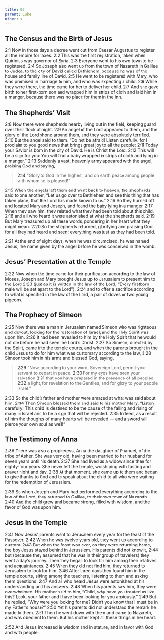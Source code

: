 ```yaml
---
title: 02
parent: Luke
other: x
---
```


## The Census and the Birth of Jesus

<a name="2:1">2:1</a> Now in those days a decree went out from Caesar Augustus to register all the empire for taxes. <a name="2:2">2:2</a> This was the first registration, taken when Quirinius was governor of Syria. <a name="2:3">2:3</a> Everyone went to his own town to be registered. <a name="2:4">2:4</a> So Joseph also went up from the town of Nazareth in Galilee to Judea, to the city of David called Bethlehem, because he was of the house and family line of David. <a name="2:5">2:5</a> He went to be registered with Mary, who was promised in marriage to him, and who was expecting a child. <a name="2:6">2:6</a> While they were there, the time came for her to deliver her child. <a name="2:7">2:7</a> And she gave birth to her first-born son and wrapped him in strips of cloth and laid him in a manger, because there was no place for them in the inn.

## The Shepherds’ Visit

<a name="2:8">2:8</a> Now there were shepherds nearby living out in the field, keeping guard over their flock at night. <a name="2:9">2:9</a> An angel of the Lord appeared to them, and the glory of the Lord shone around them, and they were absolutely terrified. <a name="2:10">2:10</a> But the angel said to them, “Do not be afraid! Listen carefully, for I proclaim to you good news that brings great joy to all the people: <a name="2:11">2:11</a> Today your Savior is born in the city of David. He is Christ the Lord. <a name="2:12">2:12</a> This will be a sign for you: You will find a baby wrapped in strips of cloth and lying in a manger.” <a name="2:13">2:13</a> Suddenly a vast, heavenly army appeared with the angel, praising God and saying,

> <a name="2:14">2:14</a> “Glory to God in the highest,
> and on earth peace among people with whom he is pleased!”

<a name="2:15">2:15</a> When the angels left them and went back to heaven, the shepherds said to one another, “Let us go over to Bethlehem and see this thing that has taken place, that the Lord has made known to us.” <a name="2:16">2:16</a> So they hurried off and located Mary and Joseph, and found the baby lying in a manger. <a name="2:17">2:17</a> When they saw him, they related what they had been told about this child, <a name="2:18">2:18</a> and all who heard it were astonished at what the shepherds said. <a name="2:19">2:19</a> But Mary treasured up all these words, pondering in her heart what they might mean. <a name="2:20">2:20</a> So the shepherds returned, glorifying and praising God for all they had heard and seen; everything was just as they had been told.

<a name="2:21">2:21</a> At the end of eight days, when he was circumcised, he was named Jesus, the name given by the angel before he was conceived in the womb.

## Jesus’ Presentation at the Temple

<a name="2:22">2:22</a> Now when the time came for their purification according to the law of Moses, Joseph and Mary brought Jesus up to Jerusalem to present him to the Lord <a name="2:23">2:23</a> (just as it is written in the law of the Lord, “Every firstborn male will be set apart to the Lord”), <a name="2:24">2:24</a> and to offer a sacrifice according to what is specified in the law of the Lord, a pair of doves or two young pigeons.

## The Prophecy of Simeon

<a name="2:25">2:25</a> Now there was a man in Jerusalem named Simeon who was righteous and devout, looking for the restoration of Israel, and the Holy Spirit was upon him. <a name="2:26">2:26</a> It had been revealed to him by the Holy Spirit that he would not die before he had seen the Lord’s Christ. <a name="2:27">2:27</a> So Simeon, directed by the Spirit, came into the temple courts, and when the parents brought in the child Jesus to do for him what was customary according to the law, <a name="2:28">2:28</a> Simeon took him in his arms and blessed God, saying,

> <a name="2:29">2:29</a> “Now, according to your word, Sovereign Lord, permit your servant to depart in peace.
> <a name="2:30">2:30</a> For my eyes have seen your salvation
> <a name="2:31">2:31</a> that you have prepared in the presence of all peoples:
> <a name="2:32">2:32</a> a light,
> for revelation to the Gentiles,
> and for glory to your people Israel.”

<a name="2:33">2:33</a> So the child’s father and mother were amazed at what was said about him. <a name="2:34">2:34</a> Then Simeon blessed them and said to his mother Mary, “Listen carefully: This child is destined to be the cause of the falling and rising of many in Israel and to be a sign that will be rejected. <a name="2:35">2:35</a> Indeed, as a result of him the thoughts of many hearts will be revealed — and a sword will pierce your own soul as well!”

## The Testimony of Anna

<a name="2:36">2:36</a> There was also a prophetess, Anna the daughter of Phanuel, of the tribe of Asher. She was very old, having been married to her husband for seven years until his death. <a name="2:37">2:37</a> She had lived as a widow since then for eighty-four years. She never left the temple, worshiping with fasting and prayer night and day. <a name="2:38">2:38</a> At that moment, she came up to them and began to give thanks to God and to speak about the child to all who were waiting for the redemption of Jerusalem.

<a name="2:39">2:39</a> So when Joseph and Mary had performed everything according to the law of the Lord, they returned to Galilee, to their own town of Nazareth. <a name="2:40">2:40</a> And the child grew and became strong, filled with wisdom, and the favor of God was upon him.

## Jesus in the Temple

<a name="2:41">2:41</a> Now Jesus’ parents went to Jerusalem every year for the feast of the Passover. <a name="2:42">2:42</a> When he was twelve years old, they went up according to custom. <a name="2:43">2:43</a> But when the feast was over, as they were returning home, the boy Jesus stayed behind in Jerusalem. His parents did not know it, <a name="2:44">2:44</a> but (because they assumed that he was in their group of travelers) they went a day’s journey. Then they began to look for him among their relatives and acquaintances. <a name="2:45">2:45</a> When they did not find him, they returned to Jerusalem to look for him. <a name="2:46">2:46</a> After three days they found him in the temple courts, sitting among the teachers, listening to them and asking them questions. <a name="2:47">2:47</a> And all who heard Jesus were astonished at his understanding and his answers. <a name="2:48">2:48</a> When his parents saw him, they were overwhelmed. His mother said to him, “Child, why have you treated us like this? Look, your father and I have been looking for you anxiously.” <a name="2:49">2:49</a> But he replied, “Why were you looking for me? Didn’t you know that I must be in my Father’s house?” <a name="2:50">2:50</a> Yet his parents did not understand the remark he made to them. <a name="2:51">2:51</a> Then he went down with them and came to Nazareth, and was obedient to them. But his mother kept all these things in her heart.

<a name="2:52">2:52</a> And Jesus increased in wisdom and in stature, and in favor with God and with people.

